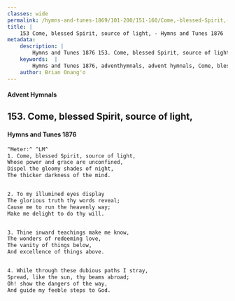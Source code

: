 ```yaml
---
classes: wide
permalink: /hymns-and-tunes-1869/101-200/151-160/Come,-blessed-Spirit,-source-of-light,/
title: |
    153 Come, blessed Spirit, source of light, - Hymns and Tunes 1876
metadata:
    description: |
        Hymns and Tunes 1876 153. Come, blessed Spirit, source of light,. Whose power and grace are unconfined, Dispel the gloomy shades of night, The thicker darkness of the mind. 
    keywords:  |
        Hymns and Tunes 1876, adventhymnals, advent hymnals, Come, blessed Spirit, source of light,, Whose power and grace are unconfined,, 
    author: Brian Onang'o
---
```


#### Advent Hymnals
## 153. Come, blessed Spirit, source of light,
####  Hymns and Tunes 1876

```txt
^Meter:^ ^LM^
1. Come, blessed Spirit, source of light,
Whose power and grace are unconfined,
Dispel the gloomy shades of night,
The thicker darkness of the mind.


2. To my illumined eyes display
The glorious truth thy words reveal;
Cause me to run the heavenly way;
Make me delight to do thy will.


3. Thine inward teachings make me know,
The wonders of redeeming love,
The vanity of things below,
And excellence of things above.


4. While through these dubious paths I stray,
Spread, like the sun, thy beams abroad;
Oh! show the dangers of the way,
And guide my feeble steps to God.
```